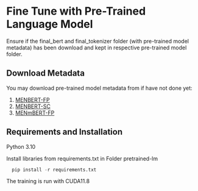 # Fine Tune with Pre-Trained Language Model

Ensure if the final_bert and final_tokenizer folder (with pre-trained model metadata) has been download and kept in respective pre-trained model folder.

## Download Metadata
You may download pre-trained model metadata from if have not done yet:
1. [MENBERT-FP](https://drive.google.com/drive/folders/1Q14vicDej9c6yzYWPeek6M84LCh6I_bS?usp=share_link)
2. [MENBERT-SC](https://drive.google.com/drive/folders/1tOlXAFbCdcggrhORMaks-h90wyO_Pn1i?usp=share_link)
3. [MENmBERT-FP](https://drive.google.com/drive/folders/1xvS4zCLq-EdFMzTLK_p9ESttzbLrTkDC?usp=share_link)
## Requirements and Installation

Python 3.10

Install libraries from requirements.txt in Folder pretrained-lm

```python
  pip install -r requirements.txt
```
The training is run with CUDA11.8
